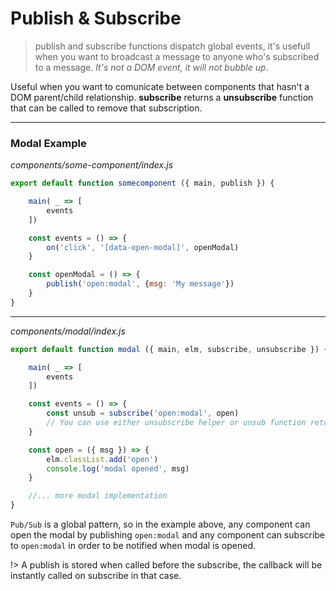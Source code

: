 
# Publish & Subscribe

> publish and subscribe functions dispatch global events, it's usefull when you want to broadcast a message to anyone who's subscribed to a message. *It's not a DOM event, it will not bubble up*.

Useful when you want to comunicate between components that hasn't a DOM parent/child relationship.
**subscribe** returns a **unsubscribe** function that can be called to remove that subscription.

---

### Modal Example

*components/some-component/index.js*

```js
export default function somecomponent ({ main, publish }) {

    main( _ => [
        events
    ])

    const events = () => {
        on('click', '[data-open-modal]', openModal)
    }

    const openModal = () => {
        publish('open:modal', {msg: 'My message'})
    }
}
```

---

*components/modal/index.js*

```js
export default function modal ({ main, elm, subscribe, unsubscribe }) {

    main( _ => [
        events
    ])

    const events = () => {
        const unsub = subscribe('open:modal', open)
        // You can use either unsubscribe helper or unsub function returned by subscribe function.
    }

    const open = ({ msg }) => {
        elm.classList.add('open')
        console.log('modal opened', msg)
    }

    //... more modal implementation
}
```

`Pub/Sub` is a global pattern, so in the example above, any component can open the modal by publishing `open:modal` and any component can subscribe to `open:modal` in order to be notified when modal is opened.

!> A publish is stored when called before the subscribe, the callback will be instantly called on subscribe in that case.

